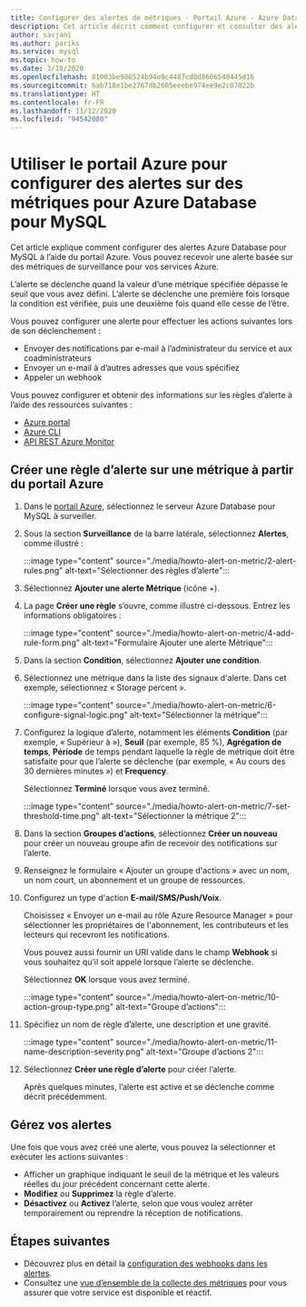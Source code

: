```yaml
---
title: Configurer des alertes de métriques - Portail Azure - Azure Database pour MySQL
description: Cet article décrit comment configurer et consulter des alertes Métrique pour Azure Database pour MySQL à partir du portail Azure.
author: savjani
ms.author: pariks
ms.service: mysql
ms.topic: how-to
ms.date: 3/18/2020
ms.openlocfilehash: 81003be986524b94e9c4487cd0d8606540445d16
ms.sourcegitcommit: 6ab718e1be2767db2605eeebe974ee9e2c07022b
ms.translationtype: HT
ms.contentlocale: fr-FR
ms.lasthandoff: 11/12/2020
ms.locfileid: "94542080"
---
```

# <a name="use-the-azure-portal-to-set-up-alerts-on-metrics-for-azure-database-for-mysql"></a>Utiliser le portail Azure pour configurer des alertes sur des métriques pour Azure Database pour MySQL 

Cet article explique comment configurer des alertes Azure Database pour MySQL à l’aide du portail Azure. Vous pouvez recevoir une alerte basée sur des métriques de surveillance pour vos services Azure.

L’alerte se déclenche quand la valeur d’une métrique spécifiée dépasse le seuil que vous avez défini. L’alerte se déclenche une première fois lorsque la condition est vérifiée, puis une deuxième fois quand elle cesse de l’être. 

Vous pouvez configurer une alerte pour effectuer les actions suivantes lors de son déclenchement :
* Envoyer des notifications par e-mail à l’administrateur du service et aux coadministrateurs
* Envoyer un e-mail à d’autres adresses que vous spécifiez
* Appeler un webhook

Vous pouvez configurer et obtenir des informations sur les règles d’alerte à l’aide des ressources suivantes :
* [Azure portal](../azure-monitor/platform/alerts-metric.md#create-with-azure-portal)
* [Azure CLI](../azure-monitor/platform/alerts-metric.md#with-azure-cli)
* [API REST Azure Monitor](/rest/api/monitor/metricalerts)

## <a name="create-an-alert-rule-on-a-metric-from-the-azure-portal"></a>Créer une règle d’alerte sur une métrique à partir du portail Azure
1. Dans le [portail Azure](https://portal.azure.com/), sélectionnez le serveur Azure Database pour MySQL à surveiller.

2. Sous la section **Surveillance** de la barre latérale, sélectionnez **Alertes**, comme illustré :

   :::image type="content" source="./media/howto-alert-on-metric/2-alert-rules.png" alt-text="Sélectionner des règles d’alerte":::

3. Sélectionnez **Ajouter une alerte Métrique** (icône +).

4. La page **Créer une règle** s’ouvre, comme illustré ci-dessous. Entrez les informations obligatoires :

   :::image type="content" source="./media/howto-alert-on-metric/4-add-rule-form.png" alt-text="Formulaire Ajouter une alerte Métrique":::

5. Dans la section **Condition**, sélectionnez **Ajouter une condition**.

6. Sélectionnez une métrique dans la liste des signaux d'alerte. Dans cet exemple, sélectionnez « Storage percent ».
   
   :::image type="content" source="./media/howto-alert-on-metric/6-configure-signal-logic.png" alt-text="Sélectionner la métrique":::

7. Configurez la logique d’alerte, notamment les éléments **Condition** (par exemple, « Supérieur à »), **Seuil** (par exemple, 85 %), **Agrégation de temps**, **Période** de temps pendant laquelle la règle de métrique doit être satisfaite pour que l’alerte se déclenche (par exemple, « Au cours des 30 dernières minutes ») et **Frequency**.
   
   Sélectionnez **Terminé** lorsque vous avez terminé.

   :::image type="content" source="./media/howto-alert-on-metric/7-set-threshold-time.png" alt-text="Sélectionner la métrique 2":::

8. Dans la section **Groupes d’actions**, sélectionnez **Créer un nouveau** pour créer un nouveau groupe afin de recevoir des notifications sur l’alerte.

9. Renseignez le formulaire « Ajouter un groupe d'actions » avec un nom, un nom court, un abonnement et un groupe de ressources.

10. Configurez un type d'action **E-mail/SMS/Push/Voix**.
    
    Choisissez « Envoyer un e-mail au rôle Azure Resource Manager » pour sélectionner les propriétaires de l'abonnement, les contributeurs et les lecteurs qui recevront les notifications.
   
    Vous pouvez aussi fournir un URI valide dans le champ **Webhook** si vous souhaitez qu’il soit appelé lorsque l’alerte se déclenche.

    Sélectionnez **OK** lorsque vous avez terminé.

    :::image type="content" source="./media/howto-alert-on-metric/10-action-group-type.png" alt-text="Groupe d’actions":::

11. Spécifiez un nom de règle d’alerte, une description et une gravité.

    :::image type="content" source="./media/howto-alert-on-metric/11-name-description-severity.png" alt-text="Groupe d’actions 2"::: 

12. Sélectionnez **Créer une règle d’alerte** pour créer l’alerte.

    Après quelques minutes, l’alerte est active et se déclenche comme décrit précédemment.

## <a name="manage-your-alerts"></a>Gérez vos alertes
Une fois que vous avez créé une alerte, vous pouvez la sélectionner et exécuter les actions suivantes :

* Afficher un graphique indiquant le seuil de la métrique et les valeurs réelles du jour précédent concernant cette alerte.
* **Modifiez** ou **Supprimez** la règle d’alerte.
* **Désactivez** ou **Activez** l’alerte, selon que vous voulez arrêter temporairement ou reprendre la réception de notifications.


## <a name="next-steps"></a>Étapes suivantes
* Découvrez plus en détail la [configuration des webhooks dans les alertes](../azure-monitor/platform/alerts-webhooks.md).
* Consultez une [vue d’ensemble de la collecte des métriques](../azure-monitor/platform/data-platform.md) pour vous assurer que votre service est disponible et réactif.
